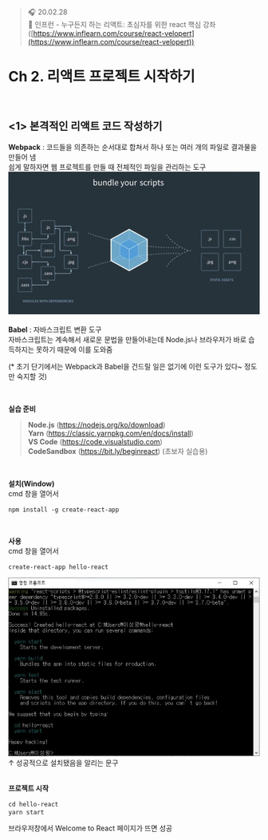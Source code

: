 ﻿> 🎧 20.02.28 <br>
> 🧩 인프런 - 누구든지 하는 리액트: 초심자를 위한 react 핵심 강좌 ([https://www.inflearn.com/course/react-velopert](https://www.inflearn.com/course/react-velopert))

# Ch 2. 리액트 프로젝트 시작하기

<br>

## <1> 본격적인 리액트 코드 작성하기

**Webpack** : 코드들을 의존하는 순서대로 합쳐서 하나 또는 여러 개의 파일로 결과물을 만들어 냄 <br>
쉽게 말하자면 웹 프로젝트를 만들 때 전체적인 파일을 관리하는 도구 <br>
![webpack](./img/webpack.JPG) <br><br>
**Babel** : 자바스크립트 변환 도구 <br>
자바스크립트는 계속해서 새로운 문법을 만들어내는데 Node.js나 브라우저가 바로 습득하지는 못하기 때문에 이를 도와줌

(* 초기 단기에서는 Webpack과 Babel을 건드릴 일은 없기에 이런 도구가 있다~ 정도만 숙지할 것)

<br>

**실습 준비**

> **Node.js** (https://nodejs.org/ko/download) <br>
> **Yarn** (https://classic.yarnpkg.com/en/docs/install) <br>
> **VS Code** (https://code.visualstudio.com) <br>
> **CodeSandbox** (https://bit.ly/beginreact) (초보자 실습용)

<br>

**설치(Window)** <br>
cmd 창을 열어서<br>
```
npm install -g create-react-app
```
<br>

**사용** <br>
cmd 창을 열어서<br>
```
create-react-app hello-react
```
![install](./img/install.JPG)<br>
↑ 성공적으로 설치됐음을 알리는 문구<br>
<br>

**프로젝트 시작** <br>
```
cd hello-react
yarn start
```
브라우저창에서 Welcome to React 페이지가 뜨면 성공
